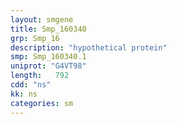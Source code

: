 ```yaml
---
layout: smgene
title: Smp_160340
grp: Smp_16
description: "hypothetical protein"
smp: Smp_160340.1
uniprot: "G4VT98"
length:   792
cdd: "ns"
kk: ns
categories: sm
---
```

